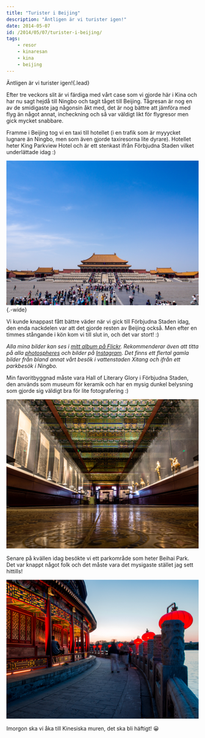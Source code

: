```yaml
---
title: "Turister i Beijing"
description: "Äntligen är vi turister igen!"
date: 2014-05-07
id: /2014/05/07/turister-i-beijing/
tags:
    - resor
    - kinaresan
    - kina
    - beijing
---
```


Äntligen är vi turister igen!{.lead}

Efter tre veckors slit är vi färdiga med vårt case som vi gjorde här i Kina och har nu sagt hejdå till Ningbo och tagit tåget till Beijing. Tågresan är nog en av de smidigaste jag någonsin åkt med, det är nog bättre att jämföra med flyg än något annat, incheckning och så var väldigt likt för flygresor men gick mycket snabbare.

Framme i Beijing tog vi en taxi till hotellet (i en trafik som är myyycket lugnare än Ningbo, men som även gjorde taxiresorna lite dyrare). Hotellet heter King Parkview Hotel och är ett stenkast ifrån Förbjudna Staden vilket underlättade idag :)

![Hall of Supreme Harmony i den Förbjudna staden](14130555624_7e0b9b90bb_o.jpg){.-wide}

Vi kunde knappast fått bättre väder när vi gick till Förbjudna Staden idag, den enda nackdelen var att det gjorde resten av Beijing också. Men efter en timmes stångande i kön kom vi till slut in, och det var stort! :)

_Alla mina bilder kan ses i [mitt album på Flickr](https://www.flickr.com/photos/gustavlindqvist/sets/72157644062428820/). Rekommenderar även att titta på alla [photospheres](https://photos.app.goo.gl/cMUKw6WfxMtHKZT5A) och bilder på [Instagram](https://instagram.com/gustavlindqvist). Det finns ett flertal gamla bilder från bland annat vårt besök i vattenstaden Xitang och ifrån ett parkbesök i Ningbo._

Min favoritbyggnad måste vara Hall of Literary Glory i Förbjudna Staden, den används som museum för keramik och har en mysig dunkel belysning som gjorde sig väldigt bra för lite fotografering :)

![Hall of Literary Glory i den Förbjudna staden](13943603087_506c8afb2d_o.jpg)

Senare på kvällen idag besökte vi ett parkområde som heter Beihai Park. Det var knappt något folk och det måste vara det mysigaste stället jag sett hittills!

![Beihai Park i Beijing](13943564899_da8b402c17_o.jpg)

Imorgon ska vi åka till Kinesiska muren, det ska bli häftigt! 😀
